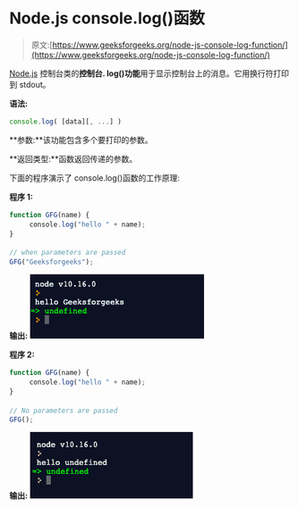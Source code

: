 # Node.js console.log()函数

> 原文:[https://www.geeksforgeeks.org/node-js-console-log-function/](https://www.geeksforgeeks.org/node-js-console-log-function/)

[Node.js](https://www.geeksforgeeks.org/introduction-to-nodejs/) 控制台类的**控制台. log()功能**用于显示控制台上的消息。它用换行符打印到 stdout。

**语法:**

```js
console.log( [data][, ...] )

```

**参数:**该功能包含多个要打印的参数。

**返回类型:**函数返回传递的参数。

下面的程序演示了 console.log()函数的工作原理:

**程序 1:**

```js
function GFG(name) {
     console.log("hello " + name);
}

// when parameters are passed
GFG("Geeksforgeeks");
```

**输出:**
![](img/1143d168312323b543f4c093e6494f12.png)

**程序 2:**

```js
function GFG(name) {
     console.log("hello " + name);
}

// No parameters are passed
GFG();
```

**输出:**
![](img/c13690113b2763a820f8af23efe61941.png)